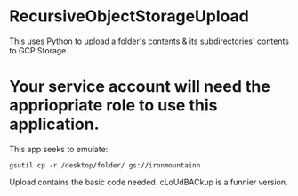 # RecursiveObjectStorageUpload
This uses Python to upload a folder's contents &amp; its subdirectories' contents to GCP Storage. 

# Your service account will need the appriopriate role to use this application. 

This app seeks to emulate:

```
gsutil cp -r /desktop/folder/ gs://ironmountainn
```

Upload contains the basic code needed. 
cLoUdBACkup is a funnier version.
